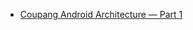 - [Coupang Android Architecture — Part 1](https://medium.com/coupang-tech/coupang-android-architecture-part-1-10be2ce231ac)
